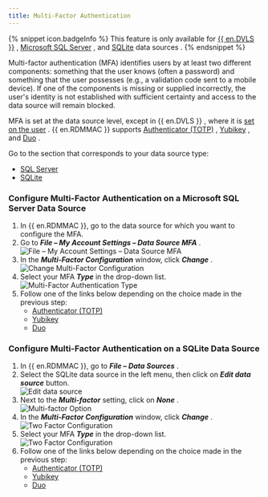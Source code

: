 ```yaml
---
title: Multi-Factor Authentication
---
```

{% snippet icon.badgeInfo %} 
This feature is only available for [{{ en.DVLS }}](/rdm/mac/data-sources/data-sources-types/advanced-data-sources/server/) , [Microsoft SQL Server](/rdm/mac/data-sources/data-sources-types/advanced-data-sources/microsoft-sql-server/configure-sql-server/) , and [SQLite](/rdm/mac/data-sources/data-sources-types/sqlite/) data sources . 
{% endsnippet %}
 
Multi-factor authentication (MFA) identifies users by at least two different components: something that the user knows (often a password) and something that the user possesses (e.g., a validation code sent to a mobile device). If one of the components is missing or supplied incorrectly, the user's identity is not established with sufficient certainty and access to the data source will remain blocked.  

MFA is set at the data source level, except in {{ en.DVLS }} , where it is [set on the user](/server/web-interface/administration/configuration/server-settings/security/two-factor/) . {{ en.RDMMAC }} supports [Authenticator (TOTP)](/rdm/mac/data-sources/multi-factor-authentication/authenticator-totp/) , [Yubikey](/rdm/mac/data-sources/multi-factor-authentication/yubikey/) , and [Duo](/rdm/mac/data-sources/multi-factor-authentication/duo/) .  

Go to the section that corresponds to your data source type:  

* [SQL Server](#configure-multi-factor-authentication-on-a-microsoft-sql-server-data-source) 
* [SQLite](#configure-multi-factor-authentication-on-a-sqlite-data-source) 

### Configure Multi-Factor Authentication on a Microsoft SQL Server Data Source 

1. In {{ en.RDMMAC }}, go to the data source for which you want to configure the MFA. 
1. Go to ***File – My Account Settings – Data Source MFA*** .  
![File – My Account Settings – Data Source MFA](https://webdevolutions.azureedge.net/docs/en/rdm/mac/RDMMac2056.png) 
1. In the ***Multi-Factor Configuration*** window, click ***Change*** .  
![Change Multi-Factor Configuration](https://webdevolutions.azureedge.net/docs/en/rdm/mac/clip10064.png) 
1. Select your MFA ***Type*** in the drop-down list.  
![Multi-Factor Authentication Type](https://webdevolutions.azureedge.net/docs/en/rdm/mac/clip10066.png) 
1. Follow one of the links below depending on the choice made in the previous step: 
    * [Authenticator (TOTP)](/rdm/mac/data-sources/multi-factor-authentication/authenticator-totp/) 
    * [Yubikey](/rdm/mac/data-sources/multi-factor-authentication/yubikey/)   
    * [Duo](/rdm/mac/data-sources/multi-factor-authentication/duo/) 

### Configure Multi-Factor Authentication on a SQLite Data Source 

1. In {{ en.RDMMAC }}, go to ***File – Data Sources*** . 
1. Select the SQLite data source in the left menu, then click on ***Edit data source*** button.  
![Edit data source](https://webdevolutions.azureedge.net/docs/en/rdm/mac/RDMMac2057.png) 
1. Next to the ***Multi-factor*** setting, click on ***None*** .  
![Multi-factor Option](https://webdevolutions.azureedge.net/docs/en/rdm/mac/clip10065.png) 
1. In the ***Multi-Factor Configuration*** window, click ***Change*** .  
![Two Factor Configuration](https://webdevolutions.azureedge.net/docs/en/rdm/mac/clip10064.png) 
1. Select your MFA ***Type*** in the drop-down list.  
![Two Factor Configuration](https://webdevolutions.azureedge.net/docs/en/rdm/mac/clip10066.png) 
1. Follow one of the links below depending on the choice made in the previous step: 
    * [Authenticator (TOTP)](/rdm/mac/data-sources/multi-factor-authentication/authenticator-totp/) 
    * [Yubikey](/rdm/mac/data-sources/multi-factor-authentication/yubikey/)   
    * [Duo](/rdm/mac/data-sources/multi-factor-authentication/duo/) 

